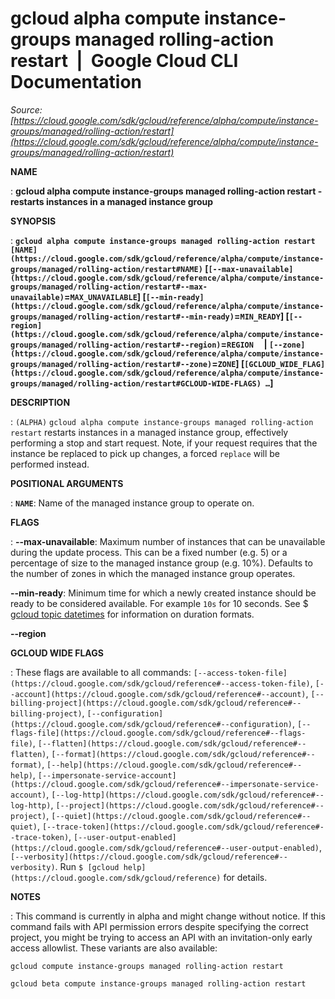 # gcloud alpha compute instance-groups managed rolling-action restart  |  Google Cloud CLI Documentation

*Source: [https://cloud.google.com/sdk/gcloud/reference/alpha/compute/instance-groups/managed/rolling-action/restart](https://cloud.google.com/sdk/gcloud/reference/alpha/compute/instance-groups/managed/rolling-action/restart)*

**NAME**

: **gcloud alpha compute instance-groups managed rolling-action restart - restarts instances in a managed instance group**

**SYNOPSIS**

: **`gcloud alpha compute instance-groups managed rolling-action restart` `[NAME](https://cloud.google.com/sdk/gcloud/reference/alpha/compute/instance-groups/managed/rolling-action/restart#NAME)` [`[--max-unavailable](https://cloud.google.com/sdk/gcloud/reference/alpha/compute/instance-groups/managed/rolling-action/restart#--max-unavailable)`=`MAX_UNAVAILABLE`] [`[--min-ready](https://cloud.google.com/sdk/gcloud/reference/alpha/compute/instance-groups/managed/rolling-action/restart#--min-ready)`=`MIN_READY`] [`[--region](https://cloud.google.com/sdk/gcloud/reference/alpha/compute/instance-groups/managed/rolling-action/restart#--region)`=`REGION`     | `[--zone](https://cloud.google.com/sdk/gcloud/reference/alpha/compute/instance-groups/managed/rolling-action/restart#--zone)`=`ZONE`] [`[GCLOUD_WIDE_FLAG](https://cloud.google.com/sdk/gcloud/reference/alpha/compute/instance-groups/managed/rolling-action/restart#GCLOUD-WIDE-FLAGS) …`]**

**DESCRIPTION**

: `(ALPHA)` `gcloud alpha compute instance-groups managed
rolling-action restart` restarts instances in a managed instance group,
effectively performing a stop and start request. Note, if your request requires
that the instance be replaced to pick up changes, a forced `replace`
will be performed instead.

**POSITIONAL ARGUMENTS**

: **`NAME`**:
Name of the managed instance group to operate on.

**FLAGS**

: **--max-unavailable**:
Maximum number of instances that can be unavailable during the update process.
This can be a fixed number (e.g. 5) or a percentage of size to the managed
instance group (e.g. 10%). Defaults to the number of zones in which the managed
instance group operates.

**--min-ready**:
Minimum time for which a newly created instance should be ready to be considered
available. For example `10s` for 10 seconds. See $ [gcloud topic datetimes](https://cloud.google.com/sdk/gcloud/reference/topic/datetimes) for
information on duration formats.

**--region**

**GCLOUD WIDE FLAGS**

: These flags are available to all commands: `[--access-token-file](https://cloud.google.com/sdk/gcloud/reference#--access-token-file)`,
`[--account](https://cloud.google.com/sdk/gcloud/reference#--account)`, `[--billing-project](https://cloud.google.com/sdk/gcloud/reference#--billing-project)`,
`[--configuration](https://cloud.google.com/sdk/gcloud/reference#--configuration)`,
`[--flags-file](https://cloud.google.com/sdk/gcloud/reference#--flags-file)`,
`[--flatten](https://cloud.google.com/sdk/gcloud/reference#--flatten)`, `[--format](https://cloud.google.com/sdk/gcloud/reference#--format)`, `[--help](https://cloud.google.com/sdk/gcloud/reference#--help)`, `[--impersonate-service-account](https://cloud.google.com/sdk/gcloud/reference#--impersonate-service-account)`,
`[--log-http](https://cloud.google.com/sdk/gcloud/reference#--log-http)`,
`[--project](https://cloud.google.com/sdk/gcloud/reference#--project)`, `[--quiet](https://cloud.google.com/sdk/gcloud/reference#--quiet)`, `[--trace-token](https://cloud.google.com/sdk/gcloud/reference#--trace-token)`, `[--user-output-enabled](https://cloud.google.com/sdk/gcloud/reference#--user-output-enabled)`,
`[--verbosity](https://cloud.google.com/sdk/gcloud/reference#--verbosity)`.
Run `$ [gcloud help](https://cloud.google.com/sdk/gcloud/reference)` for details.

**NOTES**

: This command is currently in alpha and might change without notice. If this
command fails with API permission errors despite specifying the correct project,
you might be trying to access an API with an invitation-only early access
allowlist. These variants are also available:

```
gcloud compute instance-groups managed rolling-action restart
```

```
gcloud beta compute instance-groups managed rolling-action restart
```